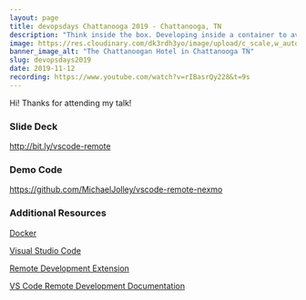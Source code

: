 ```yaml
---
layout: page
title: devopsdays Chattanooga 2019 - Chattanooga, TN
description: "Think inside the box. Developing inside a container to avoid conflicts, improve security and speed up on-boarding"
image: https://res.cloudinary.com/dk3rdh3yo/image/upload/c_scale,w_auto/v1591493472/chat_kckk5d.png
banner_image_alt: "The Chattanoogan Hotel in Chattanooga TN"
slug: devopsdays2019
date: 2019-11-12
recording: https://www.youtube.com/watch?v=rIBasrQy228&t=9s
---
```


Hi! Thanks for attending my talk!

### Slide Deck

<a href="http://bit.ly/vscode-remote" target="_blank">http://bit.ly/vscode-remote</a>

### Demo Code

<a href="https://github.com/MichaelJolley/vscode-remote-nexmo" target="_blank">https://github.com/MichaelJolley/vscode-remote-nexmo</a>

### Additional Resources

<a href="https://www.docker.com/" target="_blank">Docker</a>

<a href="https://code.visualstudio.com/" target="_blank">Visual Studio Code</a>

<a href="https://marketplace.visualstudio.com/items?itemName=ms-vscode-remote.vscode-remote-extensionpack" target="_blank">Remote Development Extension</a>

<a href="https://code.visualstudio.com/docs/remote/remote-overview" target="_blank">VS Code Remote Development Documentation</a>
